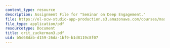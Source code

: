 ```yaml
---
content_type: resource
description: Assignment File for "Seminar on Deep Engagement."
file: https://ol-ocw-studio-app-production.s3.amazonaws.com/courses/mas-961-seminar-on-deep-engagement-fall-2004/b5d68dabd15926da1bf9b1d8119c8f07_orit_zuckerman3.pdf
file_type: application/pdf
resourcetype: Document
title: orit_zuckerman3.pdf
uid: b5d68dab-d159-26da-1bf9-b1d8119c8f07
---
```

